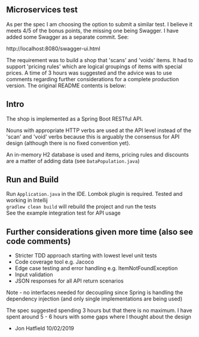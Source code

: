 ## Microservices test

As per the spec I am choosing the option to submit a similar test. 
I believe it meets 4/5 of the bonus points, the missing one being 
Swagger. I have added some Swagger as a separate commit. See:

http://localhost:8080/swagger-ui.html

The requirement was to build a shop that 'scans' and 'voids' items.
It had to support 'pricing rules' which are logical groupings of
items with special prices. A time of 3 hours was suggested and the
advice was to use comments regarding further considerations for a 
complete production version. The original README contents is below:

## Intro

The shop is implemented as a Spring Boot RESTful API.

Nouns with appropriate HTTP verbs are used at the API level
instead of the 'scan' and 'void' verbs because this is arguably
the consensus for API design (although there is no fixed
convention yet).

An in-memory H2 database is used and items, pricing rules and 
discounts are a matter of adding data (see `DataPopulation.java`)

## Run and Build

Run `Application.java` in the IDE. Lombok plugin is required.
Tested and working in Intellij  
`gradlew clean build` will rebuild the project and run the tests  
See the example integration test for API usage

## Further considerations given more time (also see code comments)

* Stricter TDD approach starting with lowest level unit tests
* Code coverage tool e.g. Jacoco
* Edge case testing and error handling e.g. ItemNotFoundException
* Input validation
* JSON responses for all API return scenarios

Note - no interfaces needed for decoupling since Spring is handling 
the dependency injection (and only single implementations are being used)

The spec suggested spending 3 hours but that there is no maximum. I have spent around
5 - 6 hours with some gaps where I thought about the design


* Jon Hatfield 10/02/2019